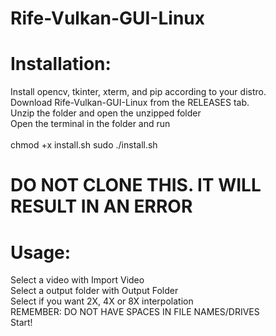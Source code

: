 # Rife-Vulkan-GUI-Linux
# Installation: <br>
Install  opencv,  tkinter, xterm, and pip according to your distro. <br>
Download Rife-Vulkan-GUI-Linux from the RELEASES tab.  <br>
Unzip the folder and open the unzipped folder<br>
Open the terminal in the folder and run <br>
<br>
chmod +x install.sh
sudo ./install.sh
# DO NOT CLONE THIS. IT WILL RESULT IN AN ERROR <br>

# Usage: <br>
Select a video with Import Video<br>
Select a output folder with Output Folder<br>
Select if you want 2X, 4X or 8X interpolation<br>
REMEMBER: DO NOT HAVE SPACES IN FILE NAMES/DRIVES<br>
Start!
